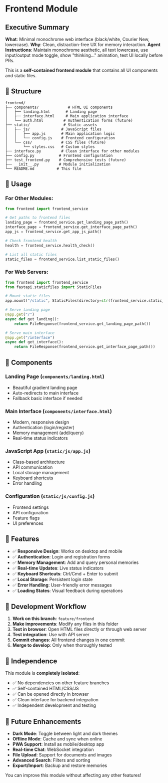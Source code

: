 # Frontend Module

## Executive Summary
**What**: Minimal monochrome web interface (black/white, Courier New, lowercase). **Why**: Clean, distraction-free UX for memory interaction. **Agent Instructions**: Maintain monochrome aesthetic, all text lowercase, use input/output mode toggle, show "thinking..." animation, test UI locally before PRs.

This is a **self-contained frontend module** that contains all UI components and static files.

## 📁 Structure

```
frontend/
├── components/             # HTML UI components
│   ├── landing.html       # Landing page
│   ├── interface.html     # Main application interface
│   └── auth.html         # Authentication forms (future)
├── static/               # Static assets
│   ├── js/              # JavaScript files
│   │   ├── app.js       # Main application logic
│   │   └── config.js    # Frontend configuration
│   └── css/             # CSS files (future)
│       └── styles.css   # Custom styles
├── interface.py         # Clean interface for other modules
├── config.py           # Frontend configuration
├── test_frontend.py    # Comprehensive tests (future)
├── __init__.py         # Module initialization
└── README.md          # This file
```

## 🔧 Usage

### For Other Modules:
```python
from frontend import frontend_service

# Get paths to frontend files
landing_page = frontend_service.get_landing_page_path()
interface_page = frontend_service.get_interface_page_path()
app_js = frontend_service.get_app_js_path()

# Check frontend health
health = frontend_service.health_check()

# List all static files
static_files = frontend_service.list_static_files()
```

### For Web Servers:
```python
from frontend import frontend_service
from fastapi.staticfiles import StaticFiles

# Mount static files
app.mount("/static", StaticFiles(directory=str(frontend_service.static_dir)), name="static")

# Serve landing page
@app.get("/")
async def get_landing():
    return FileResponse(frontend_service.get_landing_page_path())

# Serve main interface
@app.get("/interface")
async def get_interface():
    return FileResponse(frontend_service.get_interface_page_path())
```

## 🎨 Components

### Landing Page (`components/landing.html`)
- Beautiful gradient landing page
- Auto-redirects to main interface
- Fallback basic interface if needed

### Main Interface (`components/interface.html`)
- Modern, responsive design
- Authentication (login/register)
- Memory management (add/query)
- Real-time status indicators

### JavaScript App (`static/js/app.js`)
- Class-based architecture
- API communication
- Local storage management
- Keyboard shortcuts
- Error handling

### Configuration (`static/js/config.js`)
- Frontend settings
- API configuration
- Feature flags
- UI preferences

## 🧪 Features

- ✅ **Responsive Design**: Works on desktop and mobile
- ✅ **Authentication**: Login and registration forms
- ✅ **Memory Management**: Add and query personal memories
- ✅ **Real-time Updates**: Live status indicators
- ✅ **Keyboard Shortcuts**: Ctrl/Cmd + Enter to submit
- ✅ **Local Storage**: Persistent login state
- ✅ **Error Handling**: User-friendly error messages
- ✅ **Loading States**: Visual feedback during operations

## 🔄 Development Workflow

1. **Work on this branch**: `feature/frontend`
2. **Make improvements**: Modify any files in this folder
3. **Test in browser**: Open HTML files directly or through web server
4. **Test integration**: Use with API server
5. **Commit changes**: All frontend changes in one commit
6. **Merge to develop**: Only when thoroughly tested

## 🎯 Independence

This module is **completely isolated**:
- ✅ No dependencies on other feature branches
- ✅ Self-contained HTML/CSS/JS
- ✅ Can be opened directly in browser
- ✅ Clean interface for backend integration
- ✅ Independent development and testing

## 🚀 Future Enhancements

- **Dark Mode**: Toggle between light and dark themes
- **Offline Mode**: Cache and sync when online
- **PWA Support**: Install as mobile/desktop app
- **Real-time Chat**: WebSocket integration
- **File Upload**: Support for documents and images
- **Advanced Search**: Filters and sorting
- **Export/Import**: Backup and restore memories

You can improve this module without affecting any other features!

